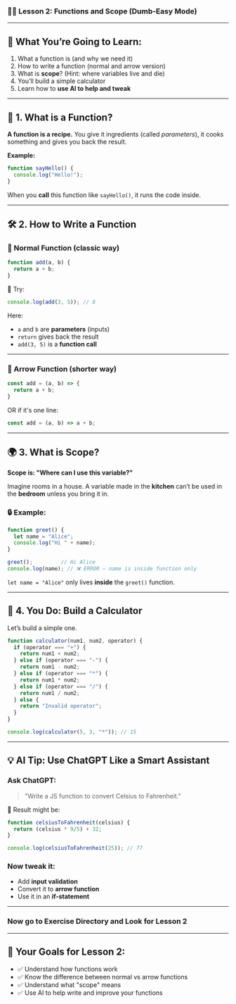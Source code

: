### 👨‍🏫 **Lesson 2: Functions and Scope (Dumb-Easy Mode)**

---

## 🚀 What You’re Going to Learn:

1. What a function is (and why we need it)
2. How to write a function (normal and arrow version)
3. What is **scope**? (Hint: where variables live and die)
4. You’ll build a simple calculator
5. Learn how to **use AI to help and tweak**

---

## 🧠 1. What is a Function?

**A function is a recipe.**
You give it ingredients (called *parameters*), it cooks something and gives you back the result.

**Example:**

```javascript
function sayHello() {
  console.log("Hello!");
}
```

When you **call** this function like `sayHello()`, it runs the code inside.

---

## 🛠️ 2. How to Write a Function

### 🔹 Normal Function (classic way)

```javascript
function add(a, b) {
  return a + b;
}
```

🧪 Try:

```javascript
console.log(add(3, 5)); // 8
```

Here:

* `a` and `b` are **parameters** (inputs)
* `return` gives back the result
* `add(3, 5)` is a **function call**

---

### 🔹 Arrow Function (shorter way)

```javascript
const add = (a, b) => {
  return a + b;
}
```

OR if it's one line:

```javascript
const add = (a, b) => a + b;
```

---

## 🌍 3. What is Scope?

**Scope is: "Where can I use this variable?"**

Imagine rooms in a house. A variable made in the **kitchen** can’t be used in the **bedroom** unless you bring it in.

### 🔒 Example:

```javascript
function greet() {
  let name = "Alice";
  console.log("Hi " + name);
}

greet();         // Hi Alice
console.log(name); // ❌ ERROR – name is inside function only
```

`let name = "Alice"` only lives **inside** the `greet()` function.

---

## 🧪 4. You Do: Build a Calculator

Let’s build a simple one.

```javascript
function calculator(num1, num2, operator) {
  if (operator === "+") {
    return num1 + num2;
  } else if (operator === "-") {
    return num1 - num2;
  } else if (operator === "*") {
    return num1 * num2;
  } else if (operator === "/") {
    return num1 / num2;
  } else {
    return "Invalid operator";
  }
}

console.log(calculator(5, 3, "*")); // 15
```

---

## 💡 AI Tip: Use ChatGPT Like a Smart Assistant

### Ask ChatGPT:

> "Write a JS function to convert Celsius to Fahrenheit."

🧠 Result might be:

```javascript
function celsiusToFahrenheit(celsius) {
  return (celsius * 9/5) + 32;
}

console.log(celsiusToFahrenheit(25)); // 77
```

### Now **tweak it**:

* Add **input validation**
* Convert it to **arrow function**
* Use it in an **if-statement**

---

### Now go to Exercise Directory and Look for Lesson 2

---

## 🎯 Your Goals for Lesson 2:

* ✅ Understand how functions work
* ✅ Know the difference between normal vs arrow functions
* ✅ Understand what "scope" means
* ✅ Use AI to help write and improve your functions